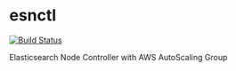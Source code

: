 # esnctl

[![Build Status](https://travis-ci.org/dtan4/esnctl.svg?branch=master)](https://travis-ci.org/dtan4/esnctl)

Elasticsearch Node Controller with AWS AutoScaling Group
